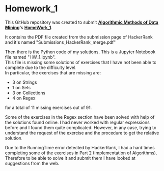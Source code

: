 # Homework_1

This GitHub repository was created to submit [**Algorithmic Methods of Data Mining**](http://aris.me/index.php/data-mining-ds-2022)'s [**HomeWork_1**](http://aris.me/contents/teaching/data-mining-ds-2022/homeworks/homework1.pdf).

It contains the PDF file created from the submission page of HackerRank and it's named "Submissions_HackerRank_merge.pdf"

Then there is the Python code of my solutions. This is a Jupyter Notebook file named "HW_1.ipynb".\
This file is missing some solutions of exercises that I have not been able to complete due to the difficulty level.\
In particular, the exercises that are missing are:
* 3 on Strings
* 1 on Sets 
* 3 on Collections
* 4 on Regex

for a total of 11 missing exercises out of 91.


Some of the exercises in the Regex section have been solved with help of the solutions found online.
I had never worked with regular expressions before and I found them quite complicated.
However, in any case, trying to understand the request of the exercise and the procedure to get the relative solution.

Due to the RunningTime error detected by HackerRank, I had a hard times completing some of the exercises in Part 2 (Implementation of Algorithms). 
Therefore to be able to solve it and submit them I have looked at suggestions from the web.


